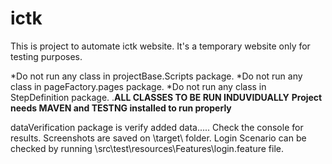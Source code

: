 # ictk
This is project to automate ictk website.
It's a temporary website only for testing purposes.

*Do not run any class in projectBase.Scripts package.
*Do not run any class in pageFactory.pages package.
*Do not run any class in StepDefinition package.
.****ALL CLASSES TO BE RUN INDUVIDUALLY****
**Project needs MAVEN and TESTNG installed to run properly**

 dataVerification package is verify added data..... Check the console for results.
 Screenshots are saved on \target\  folder.
 Login Scenario can be checked by running \src\test\resources\Features\login.feature file.
 
 
